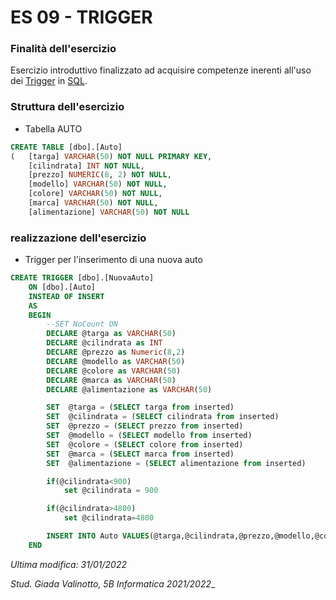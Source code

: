 # ES 09 - TRIGGER

### Finalità dell'esercizio
Esercizio introduttivo finalizzato ad acquisire competenze inerenti all'uso dei [Trigger](https://docs.microsoft.com/it-it/sql/t-sql/statements/create-trigger-transact-sql?view=sql-server-ver15) in [SQL](https://docs.microsoft.com/it-it/sql/?view=sql-server-ver15).

### Struttura dell'esercizio
- Tabella AUTO
```SQL
CREATE TABLE [dbo].[Auto]
(   [targa] VARCHAR(50) NOT NULL PRIMARY KEY, 
    [cilindrata] INT NOT NULL, 
    [prezzo] NUMERIC(8, 2) NOT NULL, 
    [modello] VARCHAR(50) NOT NULL, 
    [colore] VARCHAR(50) NOT NULL, 
    [marca] VARCHAR(50) NOT NULL, 
    [alimentazione] VARCHAR(50) NOT NULL
```

### realizzazione dell'esercizio
- Trigger per l'inserimento di una nuova auto
```SQL
CREATE TRIGGER [dbo].[NuovaAuto]
    ON [dbo].[Auto]
    INSTEAD OF INSERT
    AS
    BEGIN
        --SET NoCount ON
		DECLARE @targa as VARCHAR(50)
		DECLARE @cilindrata as INT
		DECLARE @prezzo as Numeric(8,2)
		DECLARE @modello as VARCHAR(50)
		DECLARE @colore as VARCHAR(50)
		DECLARE @marca as VARCHAR(50)
		DECLARE @alimentazione as VARCHAR(50)

		SET  @targa = (SELECT targa from inserted)
		SET  @cilindrata = (SELECT cilindrata from inserted)
		SET  @prezzo = (SELECT prezzo from inserted)
		SET  @modello = (SELECT modello from inserted)
		SET  @colore = (SELECT colore from inserted)
		SET  @marca = (SELECT marca from inserted)
		SET  @alimentazione = (SELECT alimentazione from inserted)

		if(@cilindrata<900)
			set @cilindrata = 900

		if(@cilindrata>4800)
			set @cilindrata=4800

		INSERT INTO Auto VALUES(@targa,@cilindrata,@prezzo,@modello,@colore,@marca,@alimentazione)
    END
```
_Ultima modifica: 31/01/2022_

_Stud. Giada Valinotto, 5B Informatica 2021/2022__
